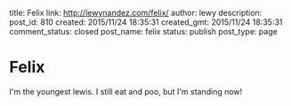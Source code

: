title: Felix
link: http://lewynandez.com/felix/
author: lewy
description: 
post_id: 810
created: 2015/11/24 18:35:31
created_gmt: 2015/11/24 18:35:31
comment_status: closed
post_name: felix
status: publish
post_type: page

# Felix

I'm the youngest lewis. I still eat and poo, but I'm standing now!